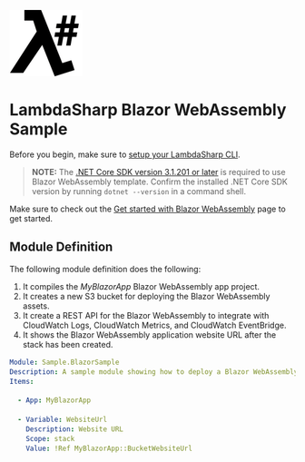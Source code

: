 ![λ#](../../Docs/images/LambdaSharpLogo.png)

# LambdaSharp Blazor WebAssembly Sample

Before you begin, make sure to [setup your LambdaSharp CLI](https://lambdasharp.net/articles/Setup.html).

> **NOTE:** The [.NET Core SDK version 3.1.201 or later](https://dotnet.microsoft.com/download/dotnet-core/3.1) is required to use Blazor WebAssembly template. Confirm the installed .NET Core SDK version by running `dotnet --version` in a command shell.

Make sure to check out the [Get started with Blazor WebAssembly](https://docs.microsoft.com/en-us/aspnet/core/blazor/get-started?view=aspnetcore-3.1&tabs=visual-studio-code) page to get started.


## Module Definition

The following module definition does the following:
1. It compiles the _MyBlazorApp_ Blazor WebAssembly app project.
1. It creates a new S3 bucket for deploying the Blazor WebAssembly assets.
1. It create a REST API for the Blazor WebAssembly to integrate with CloudWatch Logs, CloudWatch Metrics, and CloudWatch EventBridge.
1. It shows the Blazor WebAssembly application website URL after the stack has been created.

```yaml
Module: Sample.BlazorSample
Description: A sample module showing how to deploy a Blazor WebAssembly website
Items:

  - App: MyBlazorApp

  - Variable: WebsiteUrl
    Description: Website URL
    Scope: stack
    Value: !Ref MyBlazorApp::BucketWebsiteUrl
```
